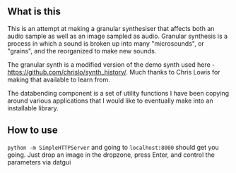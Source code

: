 ## What is this

This is an attempt at making a granular synthesiser that affects both an audio sample as well as an image sampled as audio. Granular synthesis is a process in which a sound is broken up into many "microsounds", or "grains", and the reorganized to make new sounds.

The granular synth is a modified version of the demo synth used here - https://github.com/chrislo/synth_history/. Much thanks to Chris Lowis for making that available to learn from.

The databending component is a set of utility functions I have been copying around various applications that I would like to eventually make into an installable library.

## How to use

`python -m SimpleHTTPServer` and going to `localhost:8000` should get you going. Just drop an image in the dropzone, press Enter, and control the parameters via datgui
